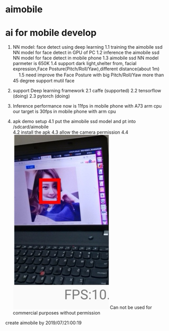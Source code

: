 # aimobile 
# ai for mobile develop
1. NN model: face detect using deep learning
   1.1 training the aimobile ssd NN model for face detect in GPU of PC
   1.2 inference the aimobile ssd NN model for face detect in mobile phone
   1.3 aimobile ssd NN model parmeter is 650K
   1.4 support dark light,shelter from, facial expression,Face Posture(Pitch/Roll/Yaw),different distance(about 1m)
　 1.5 need improve 
       the Face Posture with big Pitch/Roll/Yaw more than 45 degree
       support mutil face
    
2. support Deep learning framework
   2.1 caffe (supported)
   2.2 tensorflow (doing)
   2.3 pytorch (doing)

3. Inference performance
   now is 11fps in mobile phone with A73 arm cpu
   our target is 30fps in mobile phone with arm cpu   

4. apk demo setup 
   4.1 put the aimobile ssd model and pt into /sdcard/aimobile   
   4.2 install the apk
   4.3 allow the camera permission
   4.4 ![aimobile ssd result picture](https://github.com/aimobile/aimobile/blob/master/demo/aimobile_ssd_result.jpg)
Can not be used for commercial purposes without permission

create aimobile by 2019/07/21:00:19
